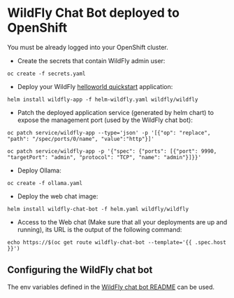 # WildFly Chat Bot deployed to OpenShift

You must be already logged into your OpenShift cluster.

* Create the secrets that contain WildFly admin user:

`oc create -f secrets.yaml`

* Deploy your WildFly [helloworld quickstart](https://github.com/wildfly/quickstart/tree/main/helloworld) application:

`helm install wildfly-app -f helm-wildfly.yaml wildfly/wildfly`

* Patch the deployed application service (generated by helm chart) to expose the management port (used by the WildFly chat bot):

```
oc patch service/wildfly-app --type='json' -p '[{"op": "replace", "path": "/spec/ports/0/name", "value":"http"}]'

oc patch service/wildfly-app -p '{"spec": {"ports": [{"port": 9990, "targetPort": "admin", "protocol": "TCP", "name": "admin"}]}}'
```

* Deploy Ollama:

```
oc create -f ollama.yaml
```

* Deploy the web chat image:

`helm install wildfly-chat-bot -f helm.yaml wildfly/wildfly`

* Access to the Web chat (Make sure that all your deployments are up and running), its URL is the output of the following command:

```
echo https://$(oc get route wildfly-chat-bot --template='{{ .spec.host }}')
```

## Configuring the WildFly chat bot

The env variables defined in the [WildFly chat bot README](../../../wildfly-chat-bot/README.md) can be used.

